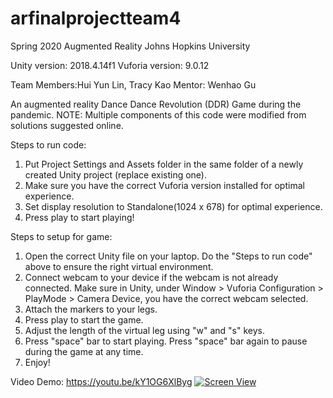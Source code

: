 # arfinalprojectteam4

Spring 2020 Augmented Reality
Johns Hopkins University

Unity version: 2018.4.14f1
Vuforia version: 9.0.12

Team Members:Hui Yun Lin, Tracy Kao
Mentor: Wenhao Gu


An augmented reality Dance Dance Revolution (DDR) Game during the pandemic.
NOTE: Multiple components of this code were modified from solutions suggested online.

Steps to run code:
1. Put Project Settings and Assets folder in the same folder of a newly created Unity project (replace existing one).
2. Make sure you have the correct Vuforia version installed for optimal experience. 
3. Set display resolution to Standalone(1024 x 678) for optimal experience.
4. Press play to start playing!

Steps to setup for game:
1. Open the correct Unity file on your laptop. Do the "Steps to run code" above to ensure the right virtual environment.
2. Connect webcam to your device if the webcam is not already connected. Make sure in Unity, under
Window > Vuforia Configuration > PlayMode > Camera Device, you have the correct webcam selected.
3. Attach the markers to your legs.
4. Press play to start the game. 
5. Adjust the length of the virtual leg using "w" and "s" keys.
6. Press "space" bar to start playing. Press "space" bar again to pause during the game at any time.
7. Enjoy!


Video Demo:
https://youtu.be/kY1OG6XlByg
[![Screen View](https://img.youtube.com/vi/kY1OG6XlByg/0.jpg)](https://youtu.be/kY1OG6XlByg)

